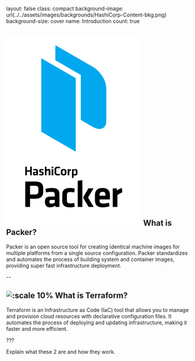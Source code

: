 
layout: false
class: compact
background-image: url(../../assets/images/backgrounds/HashiCorp-Content-bkg.png)
background-size: cover
name: Introduction
count: true


## ![:scale 10%](./assets/logos/packer.svg) What is Packer?  
Packer is an open source tool for creating identical machine images for multiple platforms from a single source configuration. Packer standardizes and automates the process of building system and container images, providing super fast infrastructure deployment. 




--


## ![:scale 10%](./assets/logos/logo_terraform.png) What is Terraform?  

Terraform is an Infrastructure as Code (IaC) tool that allows you to manage and provision cloud resources with declarative configuration files. It automates the process of deploying and updating infrastructure, making it faster and more efficient.



???

Explain what these 2 are and how they work.

